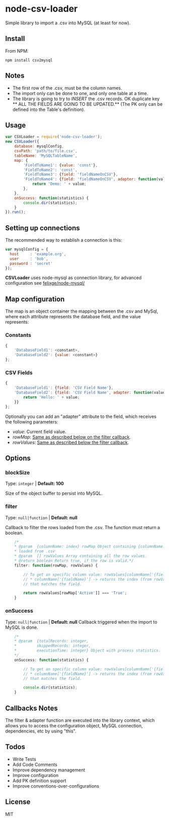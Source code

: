 node-csv-loader
===============

Simple library to import a .csv into MySQL (at least for now).

## Install

From NPM:

```shell
npm install csv2mysql
```

## Notes

- The first row of the .csv, must be the column names.
- The import only can be done to one, and only one table at a time.
- The library is going to try to *INSERT* the .csv records. OK duplicate key ** ALL THE FIELDS ARE GOING TO BE UPDATED.** (The PK only can be defined into the Table's definition).

## Usage

```javascript
var CSVLoader = require('node-csv-loader');
new CSVLoader({
    database: mysqlConfig,
    csvPath: 'path/to/file.csv',
    tableName: 'MySQLTableName',
    map: {
        'FieldToName1': {value: 'const'},
        'FieldToName2': 'const',
        'FieldToName3': {field: 'fieldNameOnCSV'},
        'FieldToName4': {field: 'fieldNameOnCSV', adapter: function(value) {
            return 'Demo: ' + value;
        },
    },
    onSuccess: function(statistics) {
        console.dir(statistics);
    }
}).run();
```

## Setting up connections

The recommended way to establish a connection is this:

```javascript
var mysqlConfig = {
  host     : 'example.org',
  user     : 'bob',
  password : 'secret'
});
```

**CSVLoader** uses node-mysql as connection library, for advanced configuration see [felixge/node-mysql/](https://raw.githubusercontent.com/felixge/node-mysql/)

## Map configuration

The map is an object container the mapping between the .csv and MySql, where each attribute represents the database field, and the value represents:

### Constants
```javascript
{
    'DatabaseField1': <constant>,
    'DatabaseField2': {value: <constant>}    
};
```

### CSV Fields
```javascript
{
    'DatabaseField1': {field: 'CSV Field Name'},
    'DatabaseField2': {field: 'CSV Field Name', adapter: function(value) {
        return 'Hello: ' + value;
    }}
};
```

Optionally you can add an "adapter" attribute to the field, which receives the following parameters:
- *value*: Current field value.
- *rowMap*: [Same as described below on the filter callback](##filter).
- *rowValues*: [Same as described below the filter callback](##filter).



## Options


### blockSize
Type: `integer` | **Default: 100**

Size of the object buffer to persist into MySQL.

### filter
Type: `null|function` | **Default: null**

Callback to filter the rows loaded from the .csv. The function must return a boolean.
```javascript
    /*
    * @param  {columnName: index} rowMap Object containing {columnName: index}
    * loaded from .csv
    * @param  [] rowValues Array containing all the row values.
    * @return boolean Return true, if the row is valid.*/
    filter: function(rowMap, rowValues) {

        // To get an specific column value: rowValues[columnName['{fieldName}']].
        // * columnName['{fieldName}'] -> returns the index (from rowValues),
        // that matches the field.

        return rowValues[rowMap['Active']] === 'True';
    }
```

### onSuccess
Type: `null|function` | **Default: null**
Callback triggered when the import to MySQL is done.
```javascript
    /*
    * @param  {totalRecords: integer,
    *         skippedRecords: integer,
    *         executionTime: integer} Object with process statistics.
    */
    onSuccess: function(statistics) {

        // To get an specific column value: rowValues[columnName['{fieldName}']].
        // * columnName['{fieldName}'] -> returns the index (from rowValues),
        // that matches the field.

        console.dir(statistics);
    }
```

## Callbacks Notes

The filter & adapter function are executed into the library context, which allows you to access the configuration object, MySQL connection, dependencies, etc by using "this".

## Todos

 - Write Tests
 - Add Code Comments
 - Improve dependency management
 - Improve configuration
 - Add PK definition support
 - Improve conventions-over-configurations

## License

MIT
